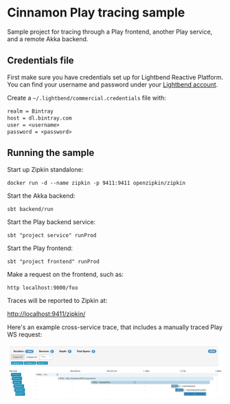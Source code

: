 # Cinnamon Play tracing sample

Sample project for tracing through a Play frontend, another Play service, and a remote Akka backend.


## Credentials file

First make sure you have credentials set up for Lightbend Reactive Platform. You can find your username and password under your [Lightbend account].

Create a `~/.lightbend/commercial.credentials` file with:

```
realm = Bintray
host = dl.bintray.com
user = <username>
password = <password>
```

[Lightbend account]: https://www.lightbend.com/product/lightbend-reactive-platform/credentials


## Running the sample

Start up Zipkin standalone:

```
docker run -d --name zipkin -p 9411:9411 openzipkin/zipkin
```

Start the Akka backend:

```
sbt backend/run
```

Start the Play backend service:

```
sbt "project service" runProd
```

Start the Play frontend:

```
sbt "project frontend" runProd
```

Make a request on the frontend, such as:

```
http localhost:9000/foo
```

Traces will be reported to Zipkin at:

[http://localhost:9411/zipkin/](http://localhost:9411/zipkin/)

Here's an example cross-service trace, that includes a manually traced Play WS request:

![cross-service trace](images/trace.png)
